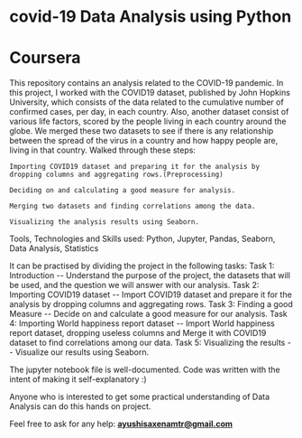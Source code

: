 # covid-19 Data Analysis using Python
# Coursera
This repository contains an analysis related to the COVID-19 pandemic.
In this project, I worked with the COVID19 dataset, published by John Hopkins University, which consists of the data related to the cumulative number of confirmed cases, per day, in each country. Also, another dataset consist of various life factors, scored by the people living in each country around the globe. We merged these two datasets to see if there is any relationship between the spread of the virus in a country and how happy people are, living in that country.
Walked through these steps:

    Importing COVID19 dataset and preparing it for the analysis by dropping columns and aggregating rows.(Preprocessing)

    Deciding on and calculating a good measure for analysis.

    Merging two datasets and finding correlations among the data.

    Visualizing the analysis results using Seaborn.
    
Tools, Technologies and Skills used: Python, Jupyter, Pandas, Seaborn, Data Analysis, Statistics


It can be practised by dividing the project in the following tasks:
Task 1: Introduction -- Understand the purpose of the project, the datasets that will be used, and the question we will answer with our analysis.
Task 2: Importing COVID19 dataset -- Import COVID19 dataset and prepare it for the analysis by dropping columns and aggregating rows.
Task 3: Finding a good Measure -- Decide on and calculate a good measure for our analysis.
Task 4: Importing World happiness report dataset -- Import World happiness report dataset, dropping useless columns and Merge it with COVID19 dataset to find correlations among our data.
Task 5: Visualizing the results -- Visualize our results using Seaborn.

The jupyter notebook file is well-documented. Code was written with the intent of making it self-explanatory :)

Anyone who is interested to get some practical understanding of Data Analysis can do this hands on project. 

Feel free to ask for any help: <b>ayushisaxenamtr@gmail.com</b>
